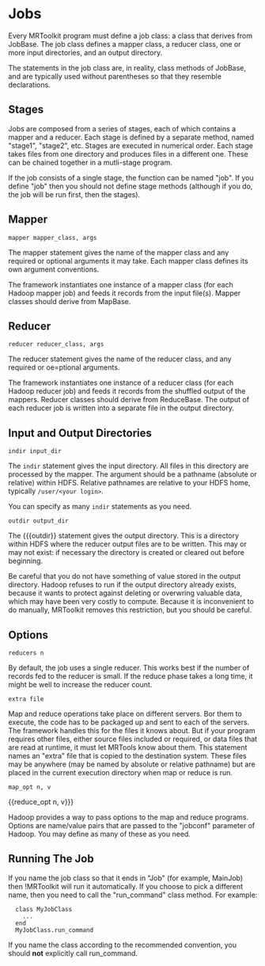 # Jobs #

Every MRToolkit program must define a job class: a class that derives from JobBase.  The job class defines a mapper class, a reducer class, one or more input directories, and an output directory.

The statements in the job class are, in reality, class methods of JobBase, and are typically used without parentheses so that they resemble declarations.

## Stages ##

Jobs are composed from a series of stages, each of which contains a mapper and a reducer.  Each stage is defined by a separate method, named "stage1", "stage2", etc.  Stages are executed in numerical order.  Each stage takes files from one directory and produces files in a different one.  These can be chained together in a mutli-stage program.

If the job consists of a single stage, the function can be named "job".  If you define "job" then you should not define stage methods (although if you do, the job will be run first, then the stages).

## Mapper ##

`mapper mapper_class, args`

The mapper statement gives the name of the mapper class and any required or optional arguments it may take.  Each mapper class defines its own argument conventions.

The framework instantiates one instance of a mapper class (for each Hadoop mapper job) and feeds it records from the input file(s).  Mapper classes should derive from MapBase.

## Reducer ##

`reducer reducer_class, args`

The reducer statement gives the name of the reducer class, and any required or oe=ptional arguments.

The framework instantiates one instance of a reducer class (for each Hadoop reducer job) and feeds it records from the shuffled output of the mappers.  Reducer classes should derive from ReduceBase.  The output of each reducer job is written into a separate file in the output directory.

## Input and Output Directories ##

`indir input_dir`

The `indir` statement gives the input directory.  All files in this directory are processed by the mapper.  The argument should be a pathname (absolute or relative) within HDFS.  Relative pathnames are relative to your HDFS home, typically `/user/<your login>`.

You can specify as many `indir` statements as you need.

`outdir output_dir`

The {{{outdir}} statement gives the output directory.  This is a directory within HDFS where the reducer output files are to be written.  This may or may not exist: if necessary the directory is created or cleared out before beginning.

Be careful that you do not have something of value stored in the output directory.  Hadoop refuses to run if the output directory already exists, because it wants to protect against deleting or overwring valuable data, which may have been very costly to compute.  Because it is inconvenient to do manually, MRToolkit removes this restriction, but you should be careful.

## Options ##

`reducers n`

By default, the job uses a single reducer.  This works best if the number of records fed to the reducer is small.  If the reduce phase takes a long time, it might be well to increase the reducer count.

`extra file`

Map and reduce operations take place on different servers.  Bor them to execute, the code has to be packaged up and sent to each of the servers.  The framework handles this for the files it knows about.  But if your program requires other files, either source files included or required, or data files that are read at runtime, it must let MRTools know about them.  This statement names an "extra" file that is copied to the destination system.  These files may be anywhere (may be named by absolute or relative pathname) but are placed in the current execution directory when map or reduce is run.

`map_opt n, v`

{{reduce\_opt n, v}}}

Hadoop provides a way to pass options to the map and reduce programs.  Options are name/value pairs that are passed to the "jobconf" parameter of Hadoop.  You may define as many of these as you need.

## Running The Job ##
If you name the job class so that it ends in "Job" (for example, MainJob) then !MRToolkit will run it automatically.  If you choose to pick a different name, then you need to call the "run\_command" class method.  For example:
```
  class MyJobClass
    ...
  end
  MyJobClass.run_command
```
If you name the class according to the recommended convention, you should **not** explicitly call run\_command.